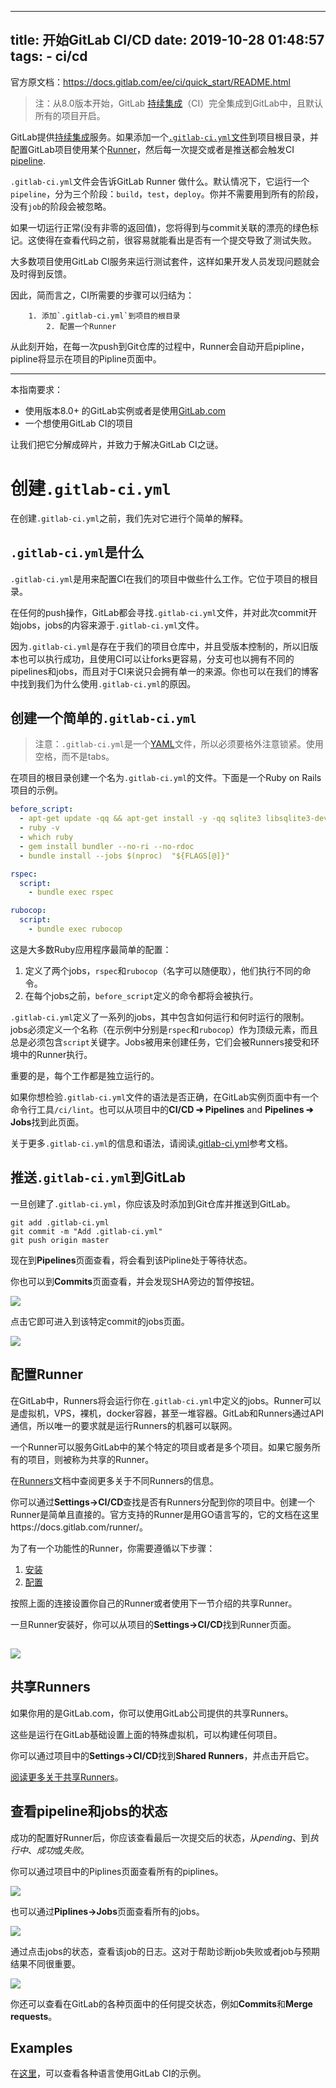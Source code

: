 
---
title: 开始GitLab CI/CD
date: 2019-10-28 01:48:57
tags:
    - ci/cd
---


官方原文档：https://docs.gitlab.com/ee/ci/quick_start/README.html

> 注：从8.0版本开始，GitLab [持续集成](https://about.gitlab.com/gitlab-ci/)（CI）完全集成到GitLab中，且默认所有的项目开启。

GitLab提供[持续集成](https://about.gitlab.com/gitlab-ci/)服务。如果添加一个[`.gitlab-ci.yml`文件](https://docs.gitlab.com/ee/ci/yaml/README.html)到项目根目录，并配置GitLab项目使用某个[Runner](https://docs.GitLab.com/ee/ci/runners/README.html)，然后每一次提交或者是推送都会触发CI [pipeline](https://docs.GitLab.com/ee/ci/pipelines.html).

<!-- more -->

`.gitlab-ci.yml`文件会告诉GitLab Runner 做什么。默认情况下，它运行一个`pipeline`，分为三个阶段：`build`，`test`，`deploy`。你并不需要用到所有的阶段，没有`job`的阶段会被忽略。

如果一切运行正常(没有非零的返回值)，您将得到与commit关联的漂亮的绿色标记。这使得在查看代码之前，很容易就能看出是否有一个提交导致了测试失败。

大多数项目使用GitLab CI服务来运行测试套件，这样如果开发人员发现问题就会及时得到反馈。

因此，简而言之，CI所需要的步骤可以归结为：

       	1. 添加`.gitlab-ci.yml`到项目的根目录
        	2. 配置一个Runner

从此刻开始，在每一次push到Git仓库的过程中，Runner会自动开启pipline，pipline将显示在项目的Pipline页面中。

------

本指南要求：

- 使用版本8.0+ 的GitLab实例或者是使用[GitLab.com](https://gitlab.com/)
- 一个想使用GitLab CI的项目

让我们把它分解成碎片，并致力于解决GitLab CI之谜。

# 创建`.gitlab-ci.yml`

在创建`.gitlab-ci.yml`之前，我们先对它进行个简单的解释。

## `.gitlab-ci.yml`是什么

`.gitlab-ci.yml`是用来配置CI在我们的项目中做些什么工作。它位于项目的根目录。

在任何的push操作，GitLab都会寻找`.gitlab-ci.yml`文件，并对此次commit开始jobs，jobs的内容来源于`.gitlab-ci.yml`文件。

因为`.gitlab-ci.yml`是存在于我们的项目仓库中，并且受版本控制的，所以旧版本也可以执行成功，且使用CI可以让forks更容易，分支可也以拥有不同的pipelines和jobs，而且对于CI来说只会拥有单一的来源。你也可以在我们的博客中找到我们为什么使用`.gitlab-ci.yml`的原因。

## 创建一个简单的`.gitlab-ci.yml`

> 注意：`.gitlab-ci.yml`是一个[YAML](https://en.wikipedia.org/wiki/YAML)文件，所以必须要格外注意锁紧。使用空格，而不是tabs。

在项目的根目录创建一个名为`.gitlab-ci.yml`的文件。下面是一个Ruby on Rails项目的示例。

```yaml
before_script:
  - apt-get update -qq && apt-get install -y -qq sqlite3 libsqlite3-dev nodejs
  - ruby -v
  - which ruby
  - gem install bundler --no-ri --no-rdoc
  - bundle install --jobs $(nproc)  "${FLAGS[@]}"

rspec:
  script:
    - bundle exec rspec

rubocop:
  script:
    - bundle exec rubocop
```

这是大多数Ruby应用程序最简单的配置：

1. 定义了两个jobs，`rspec`和`rubocop`（名字可以随便取），他们执行不同的命令。
2. 在每个jobs之前，`before_script`定义的命令都将会被执行。

`.gitlab-ci.yml`定义了一系列的jobs，其中包含如何运行和何时运行的限制。jobs必须定义一个名称（在示例中分别是`rspec`和`rubocop`）作为顶级元素，而且总是必须包含`script`关键字。Jobs被用来创建任务，它们会被Runners接受和环境中的Runner执行。

重要的是，每个工作都是独立运行的。

如果你想检验`.gitlab-ci.yml`文件的语法是否正确，在GitLab实例页面中有一个命令行工具`/ci/lint`。也可以从项目中的**CI/CD ➔ Pipelines** and **Pipelines ➔ Jobs**找到此页面。

关于更多`.gitlab-ci.yml`的信息和语法，请阅读[.gitlab-ci.yml](https://docs.gitlab.com/ee/ci/yaml/README.html)参考文档。

## 推送`.gitlab-ci.yml`到GitLab

一旦创建了`.gitlab-ci.yml`，你应该及时添加到Git仓库并推送到GitLab。

```shell
git add .gitlab-ci.yml
git commit -m "Add .gitlab-ci.yml"
git push origin master
```

现在到**Pipelines**页面查看，将会看到该Pipline处于等待状态。

你也可以到**Commits**页面查看，并会发现SHA旁边的暂停按钮。

![](https://docs.gitlab.com/ee/ci/quick_start/img/new_commit.png)

点击它即可进入到该特定commit的jobs页面。

![](https://docs.gitlab.com/ee/ci/quick_start/img/single_commit_status_pending.png)

## 配置Runner

在GitLab中，Runners将会运行你在`.gitlab-ci.yml`中定义的jobs。Runner可以是虚拟机，VPS，裸机，docker容器，甚至一堆容器。GitLab和Runners通过API通信，所以唯一的要求就是运行Runners的机器可以联网。

一个Runner可以服务GitLab中的某个特定的项目或者是多个项目。如果它服务所有的项目，则被称为共享的Runner。

在[Runners](https://docs.gitlab.com/ee/ci/runners/README.html)文档中查阅更多关于不同Runners的信息。

你可以通过**Settings->CI/CD**查找是否有Runners分配到你的项目中。创建一个Runner是简单且直接的。官方支持的Runner是用GO语言写的，它的文档在这里https://docs.gitlab.com/runner/。

为了有一个功能性的Runner，你需要遵循以下步骤：

1. [安装](https://docs.gitlab.com/runner/install/)
2. [配置](https://docs.gitlab.com/ee/ci/runners/README.html#registering-a-specific-runner)

按照上面的连接设置你自己的Runner或者使用下一节介绍的共享Runner。

一旦Runner安装好，你可以从项目的**Settings->CI/CD**找到Runner页面。

## ![](https://docs.gitlab.com/ee/ci/quick_start/img/runners_activated.png)

## 共享Runners

如果你用的是GitLab.com，你可以使用GitLab公司提供的共享Runners。

这些是运行在GitLab基础设置上面的特殊虚拟机，可以构建任何项目。

你可以通过项目中的**Settings->CI/CD**找到**Shared Runners**，并点击开启它。

[阅读更多关于共享Runners](https://docs.gitlab.com/ee/ci/runners/README.html)。

## 查看pipeline和jobs的状态

成功的配置好Runner后，你应该查看最后一次提交后的状态，从*pending*、到*执行中*、*成功*或*失败*。

你可以通过项目中的Piplines页面查看所有的piplines。

![](https://docs.gitlab.com/ee/ci/quick_start/img/pipelines_status.png)

也可以通过**Piplines->Jobs**页面查看所有的jobs。

![](https://docs.gitlab.com/ee/ci/quick_start/img/builds_status.png)

通过点击jobs的状态，查看该job的日志。这对于帮助诊断job失败或者job与预期结果不同很重要。

![](https://docs.gitlab.com/ee/ci/quick_start/img/build_log.png)

你还可以查看在GitLab的各种页面中的任何提交状态，例如**Commits**和**Merge requests**。

## Examples

在[这里](https://docs.gitlab.com/ee/ci/examples/README.html)，可以查看各种语言使用GitLab CI的示例。
